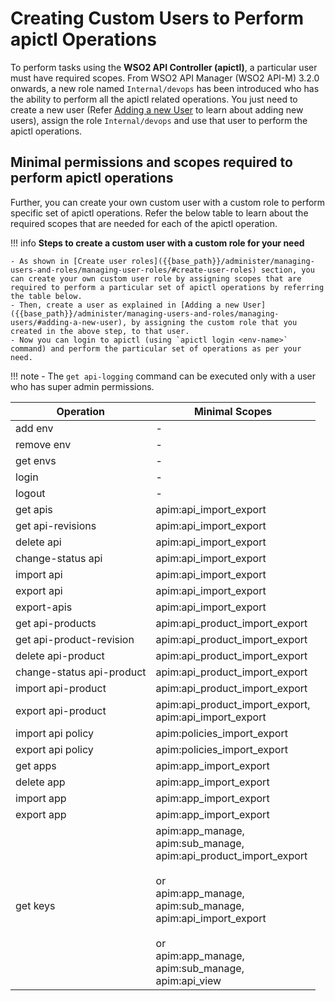 #  Creating Custom Users to Perform apictl Operations

To perform tasks using the **WSO2 API Controller (apictl)**, a particular user must have required scopes. From WSO2 API Manager (WSO2 API-M) 3.2.0 onwards, a new role named `Internal/devops` has been introduced who has the ability to perform all the apictl related operations. You just need to create a new user (Refer [Adding a new User]({{base_path}}/administer/managing-users-and-roles/managing-users/#adding-a-new-user) to learn about adding new users), assign the role `Internal/devops` and use that user to perform the apictl operations.

## Minimal permissions and scopes required to perform apictl operations

Further, you can create your own custom user with a custom role to perform specific set of apictl operations. Refer the below table to learn about the required scopes that are needed for each of the apictl operation.

!!! info
    **Steps to create a custom user with a custom role for your need** 

    - As shown in [Create user roles]({{base_path}}/administer/managing-users-and-roles/managing-user-roles/#create-user-roles) section, you can create your own custom user role by assigning scopes that are required to perform a particular set of apictl operations by referring the table below.
    - Then, create a user as explained in [Adding a new User]({{base_path}}/administer/managing-users-and-roles/managing-users/#adding-a-new-user), by assigning the custom role that you created in the above step, to that user.
    - Now you can login to apictl (using `apictl login <env-name>` command) and perform the particular set of operations as per your need.

!!! note
    - The `get api-logging` command can be executed only with a user who has super admin permissions.

<table>
<thead>
<tr class="header">
<th>Operation</th>
 <th>Minimal Scopes</th>
</tr>
</thead>
<tbody>
<tr class="odd">
<td>add env</td>
<td>-</td>
</tr>
<tr class="even">
<td>remove env</td>
<td>-</td>
</tr>
<tr class="odd">
<td>get envs</td>
<td>-</td>
</tr>
<tr class="even">
<td>login</td>
<td>-</td>
</tr>
<tr class="odd">
<td>logout</td>
<td>-</td>
</tr>
<tr class="even">
<td>get apis</td>
<td>apim:api_import_export</td>
</tr>
<tr class="odd">
<td>get api-revisions</td>
<td>apim:api_import_export</td>
</tr>
<tr class="even">
<td>delete api</td>
<td>apim:api_import_export</td>
</tr>
<tr class="odd">
<td>change-status api</td>
<td>apim:api_import_export</td>
</tr>
<tr class="even">
<td>import api</td>
<td>apim:api_import_export</td>
</tr>
<tr class="odd">
<td>export api</td>
<td>apim:api_import_export</td>
</tr>
<tr class="even">
<td>export-apis</td>
<td>apim:api_import_export</td>
</tr>
<tr class="odd">
<td>get api-products</td>
<td>apim:api_product_import_export</td>
</tr>
<tr class="even">
<td>get api-product-revision</td>
<td>apim:api_product_import_export</td>
</tr>
<tr class="odd">
<td>delete api-product</td>
<td>apim:api_product_import_export</td>
</tr>
<tr class="even">
<td>change-status api-product</td>
<td>apim:api_product_import_export</td>
</tr>
<tr class="odd">
<td>import api-product</td>
<td>apim:api_product_import_export</td>
</tr>
<tr class="even">
<td>export api-product</td>
<td>apim:api_product_import_export,<br>apim:api_import_export</td>
</tr>
<tr class="odd">
<td>import api policy</td>
<td>apim:policies_import_export</td>
</tr>
<tr class="even">
<td>export api policy</td>
<td>apim:policies_import_export</td>
</tr>
<tr class="odd">
<td>get apps</td>
<td>apim:app_import_export</td>
</tr>
<tr class="even">
<td>delete app</td>
<td>apim:app_import_export</td>
</tr>
<tr class="odd">
<td>import app</td>
<td>apim:app_import_export</td>
</tr>
<tr class="even">
<td>export app</td>
<td>apim:app_import_export</td>
</tr>
<tr class="odd">
<td>get keys</td>
<td>apim:app_manage, <br>apim:sub_manage, <br>apim:api_product_import_export
<br><br>or<br>apim:app_manage, <br>apim:sub_manage, <br>apim:api_import_export
<br><br>or<br>apim:app_manage, <br>apim:sub_manage, <br>apim:api_view</td>
</tr>
</tbody>
</table>
